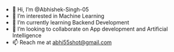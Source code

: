 - 👋 Hi, I’m @Abhishek-Singh-05
- 👀 I’m interested in Machine Learning
- 🌱 I’m currently learning Backend Development
- 💞️ I’m looking to collaborate on App development and Artificial Intelligence
- 📫 Reach me at abhi55shot@gmail.com

<!---
Abhishek-Singh-05/Abhishek-Singh-05 is a ✨ special ✨ repository because its `README.md` (this file) appears on your GitHub profile.
You can click the Preview link to take a look at your changes.
--->
